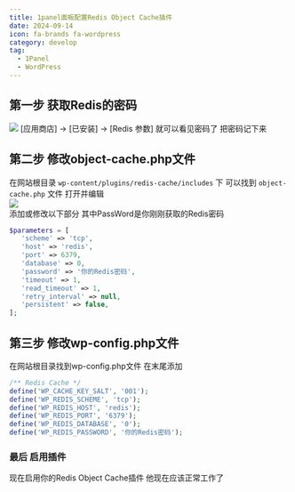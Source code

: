 ```yaml
---
title: 1panel面板配置Redis Object Cache插件
date: 2024-09-14
icon: fa-brands fa-wordpress
category: develop
tag:
  - 1Panel
  - WordPress
---
```


## 第一步 获取Redis的密码
![](https://minioapi.pysio.online/pysioimages/20241005215409.png)
[应用商店] -> [已安装] -> [Redis 参数] 就可以看见密码了 把密码记下来

## 第二步 修改object-cache.php文件
在网站根目录 ```wp-content/plugins/redis-cache/includes``` 下 可以找到 ```object-cache.php``` 文件 
打开并编辑  
![](https://minioapi.pysio.online/pysioimages/20241005215426.png)  
添加或修改以下部分 其中PassWord是你刚刚获取的Redis密码
```php
$parameters = [
   'scheme' => 'tcp',
   'host' => 'redis',
   'port' => 6379,
   'database' => 0,
   'password' => '你的Redis密码',
   'timeout' => 1,
   'read_timeout' => 1,
   'retry_interval' => null,
   'persistent' => false,
];
```

## 第三步 修改wp-config.php文件
在网站根目录找到wp-config.php文件 在末尾添加

```php
/** Redis Cache */
define('WP_CACHE_KEY_SALT', '001');
define('WP_REDIS_SCHEME', 'tcp');
define('WP_REDIS_HOST', 'redis');
define('WP_REDIS_PORT', '6379');
define('WP_REDIS_DATABASE', '0');
define('WP_REDIS_PASSWORD', '你的Redis密码');
```
### 最后 启用插件
现在启用你的Redis Object Cache插件 他现在应该正常工作了
